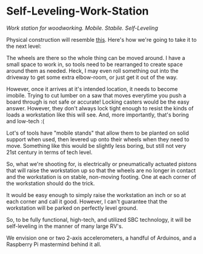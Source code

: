 # Self-Leveling-Work-Station
<i>Work station for woodworking.  Mobile.  Stabile.  Self-Leveling</i>

Physical construction will resemble <a href="http://lumberjocks.com/projects/27579">this</a>.  Here's how we're going to take it to the next level:

The wheels are there so the whole thing can be moved around.  I have a small space to work in, so tools need to be rearranged to create space around them as needed.  Heck, I may even roll something out into the driveway to get some extra elbow-room, or just get it out of the way.

However, once it arrives at it's intended location, it needs to become imobile.  Trying to cut lumber on a saw that moves everytime you push a board through is not safe or accurate!  Locking casters would be the easy answer.  However, they don't always lock tight enough to resist the kinds of loads a workstation like this will see. And, more importantly, that's boring and low-tech :(

Lot's of tools have "mobile stands" that allow them to be planted on solid support when used, then levered up onto their wheels when they need to move.  Something like this would be slightly less boring, but still not very 21st century in terms of tech level.

So, what we're shooting for, is electrically or pneumatically actuated pistons that will raise the workstation up so that the wheels are no longer in contact and the workstation is on stable, non-moving footing.  One at each corner of the workstation should do the trick.

It would be easy enough to simply raise the workstation an inch or so at each corner and call it good. However, I can't guarantee that the workstation will be parked on perfectly level ground.

So, to be fully functional, high-tech, and utilized SBC technology, it will be self-leveling in the manner of many large RV's.

We envision one or two 2-axis accelerometers, a handful of Arduinos, and a Raspberry Pi mastermind behind it all.
